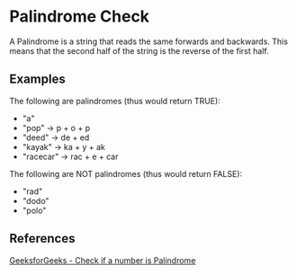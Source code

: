 # Palindrome Check

A Palindrome is a string that reads the same forwards and backwards. 
This means that the second half of the string is the reverse of the 
first half.

## Examples

The following are palindromes (thus would return TRUE):

- "a"
- "pop"     ->  p + o + p
- "deed"    ->  de + ed
- "kayak"   ->  ka + y + ak
- "racecar" ->  rac + e + car

The following are NOT palindromes (thus would return FALSE):

- "rad"
- "dodo"
- "polo"

## References

[GeeksforGeeks - Check if a number is Palindrome](https://www.geeksforgeeks.org/check-if-a-number-is-palindrome/)
